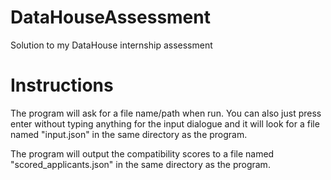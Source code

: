 # DataHouseAssessment
Solution to my DataHouse internship assessment

# Instructions
The program will ask for a file name/path when run. You can also just press enter without typing anything for the input dialogue and it will look for a file named "input.json" in the same directory as the program.

The program will output the compatibility scores to a file named "scored_applicants.json" in the same directory as the program.
